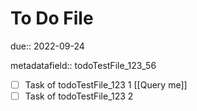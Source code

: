 # To Do File

due:: 2022-09-24

metadatafield:: todoTestFile_123\_56

- [ ] Task of todoTestFile_123 1 [[Query me]]
- [ ] Task of todoTestFile_123 2
